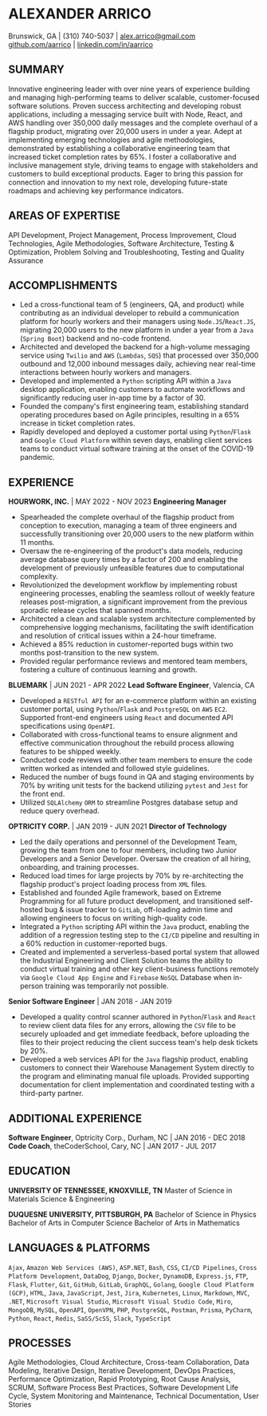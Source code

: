 # ALEXANDER ARRICO

Brunswick, GA | (310) 740-5037 | alex.arrico@gmail.com  
[github.com/aarrico](https://github.com/aarrico) | [linkedin.com/in/aarrico](https://www.linkedin.com/in/aarrico)

## SUMMARY

Innovative engineering leader with over nine years of experience building and managing high-performing teams to deliver scalable, customer-focused software solutions. Proven success architecting and developing robust applications, including a messaging service built with Node, React, and AWS handling over 350,000 daily messages and the complete overhaul of a flagship product, migrating over 20,000 users in under a year. Adept at implementing emerging technologies and agile methodologies, demonstrated by establishing a collaborative engineering team that increased ticket completion rates by 65%. I foster a collaborative and inclusive management style, driving teams to engage with stakeholders and customers to build exceptional products. Eager to bring this passion for connection and innovation to my next role, developing future-state roadmaps and achieving key performance indicators.

## AREAS OF EXPERTISE

API Development, Project Management, Process Improvement, Cloud Technologies, Agile Methodologies, Software Architecture, Testing & Optimization, Problem Solving and Troubleshooting, Testing and Quality Assurance

## ACCOMPLISHMENTS

*   Led a cross-functional team of 5 (engineers, QA, and product) while contributing as an individual developer to rebuild a communication platform for hourly workers and their managers using `Node.JS`/`React.JS`, migrating 20,000 users to the new platform in under a year from a `Java` (`Spring Boot`) backend and no-code frontend.
*   Architected and developed the backend for a high-volume messaging service using `Twilio` and `AWS` (`Lambdas`, `SQS`) that processed over 350,000 outbound and 12,000 inbound messages daily, achieving near real-time interactions between hourly workers and managers.
*   Developed and implemented a `Python` scripting API within a `Java` desktop application, enabling customers to automate workflows and significantly reducing user in-app time by a factor of 30.
*   Founded the company's first engineering team, establishing standard operating procedures based on Agile principles, resulting in a 65% increase in ticket completion rates.
*   Rapidly developed and deployed a customer portal using `Python`/`Flask` and `Google Cloud Platform` within seven days, enabling client services teams to conduct virtual software training at the onset of the COVID-19 pandemic.

## EXPERIENCE

**HOURWORK, INC.** | MAY 2022 - NOV 2023
**Engineering Manager**

*   Spearheaded the complete overhaul of the flagship product from conception to execution, managing a team of three engineers and successfully transitioning over 20,000 users to the new platform within 11 months.
*   Oversaw the re-engineering of the product's data models, reducing average database query times by a factor of 200 and enabling the development of previously unfeasible features due to computational complexity.
*   Revolutionized the development workflow by implementing robust engineering processes, enabling the seamless rollout of weekly feature releases post-migration, a significant improvement from the previous sporadic release cycles that spanned months.
*   Architected a clean and scalable system architecture complemented by comprehensive logging mechanisms, facilitating the swift identification and resolution of critical issues within a 24-hour timeframe.
*   Achieved a 85% reduction in customer-reported bugs within two months post-transition to the new system.
*   Provided regular performance reviews and mentored team members, fostering a culture of continuous learning and growth.

**BLUEMARK** | JUN 2021 - APR 2022
**Lead Software Engineer**, Valencia, CA

*   Developed a `RESTful API` for an e-commerce platform within an existing customer portal, using `Python`/`Flask` and `PostgreSQL` on `AWS` `EC2`. Supported front-end engineers using `React` and documented API specifications using `OpenAPI`.
*   Collaborated with cross-functional teams to ensure alignment and effective communication throughout the rebuild process allowing features to be shipped weekly.
*   Conducted code reviews with other team members to ensure the code written worked as intended and followed style guidelines.
*   Reduced the number of bugs found in QA and staging environments by 70% by writing unit tests for the backend utilizing `pytest` and `Jest` for the front end.
*   Utilized `SQLAlchemy` `ORM` to streamline Postgres database setup and reduce query overhead.

**OPTRICITY CORP.** | JAN 2019 - JUN 2021
**Director of Technology**

*   Led the daily operations and personnel of the Development Team, growing the team from one to four members, including two Junior Developers and a Senior Developer. Oversaw the creation of all hiring, onboarding, and training processes.
*   Reduced load times for large projects by 70% by re-architecting the flagship product's project loading process from `XML` files.
*   Established and founded Agile framework, based on Extreme Programming for all future product development, and transitioned self-hosted bug & issue tracker to `GitLab`, off-loading admin time and allowing engineers to focus on writing high-quality code.
*   Integrated a `Python` scripting API within the `Java` product, enabling the addition of a regression testing step to the `CI/CD` pipeline and resulting in a 60% reduction in customer-reported bugs.
*   Created and implemented a serverless-based portal system that allowed the Industrial Engineering and Client Solution teams the ability to conduct virtual training and other key client-business functions remotely via `Google Cloud App Engine` and `Firebase` `NoSQL` Database when in-person training was temporarily not possible.

**Senior Software Engineer** | JAN 2018 - JAN 2019

*   Developed a quality control scanner authored in `Python`/`Flask` and `React` to review client data files for any errors, allowing the `CSV` file to be securely uploaded and get immediate feedback, before uploading the files to their project reducing the client success team's help desk tickets by 20%.
*   Developed a web services API for the `Java` flagship product, enabling customers to connect their Warehouse Management System directly to the program and eliminating manual file uploads. Provided supporting documentation for client implementation and coordinated testing with a third-party partner.

## ADDITIONAL EXPERIENCE

**Software Engineer**, Optricity Corp., Durham, NC | JAN 2016 - DEC 2018
**Code Coach**, theCoderSchool, Cary, NC | JAN 2017 - JUL 2017

## EDUCATION

**UNIVERSITY OF TENNESSEE, KNOXVILLE, TN**
Master of Science in Materials Science & Engineering

**DUQUESNE UNIVERSITY, PITTSBURGH, PA**
Bachelor of Science in Physics
Bachelor of Arts in Computer Science
Bachelor of Arts in Mathematics

## LANGUAGES & PLATFORMS

`Ajax`, `Amazon Web Services (AWS)`, `ASP.NET`, `Bash`, `CSS`, `CI/CD Pipelines`, `Cross Platform Development`, `DataDog`, `Django`, `Docker`, `DynamoDB`, `Express.js`, `FTP`, `Flask`, `Flutter`, `Git`, `GitHub`, `GitLab`, `GraphQL`, `Golang`, `Google Cloud Platform (GCP)`, `HTML`, `Java`, `JavaScript`, `Jest`, `Jira`, `Kubernetes`, `Linux`, `Markdown`, `MVC`, `.NET`, `Microsoft Visual Studio`, `Microsoft Visual Studio Code`, `Miro`, `MongoDB`, `MySQL`, `OpenAPI`, `OpenVPN`, `PHP`, `PostgreSQL`, `Postman`, `Prisma`, `PyCharm`, `Python`, `React`, `Redis`, `SaSS/ScSS`, `Slack`, `TypeScript`

## PROCESSES

Agile Methodologies, Cloud Architecture, Cross-team Collaboration, Data Modeling, Iterative Design, Iterative Development, DevOps Practices, Performance Optimization, Rapid Prototyping, Root Cause Analysis, SCRUM, Software Process Best Practices, Software Development Life Cycle, System Monitoring and Maintenance, Technical Documentation, User Stories
